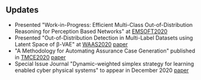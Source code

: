 ## Updates

* Presented "Work-in-Progress: Efficient Multi-Class Out-of-Distribution Reasoning for Perception Based Networks" at [EMSOFT2020](http://esweek.hosting2.acm.org/emsoft/) 
* Presented "Out-of-Distribution Detection in Multi-Label Datasets using Latent Space of β-VAE" at [WAAS2020](https://www.ieee-security.org/TC/SPW2020/WAAS/)  [paper](https://arxiv.org/pdf/2003.08740.pdf) 
* "A Methodology for Automating Assurance Case Generation" published in [TMCE2020](https://tmce.io.tudelft.nl/) [paper](https://arxiv.org/pdf/2003.05388.pdf)
* Special Issue Journal "Dynamic-weighted simplex strategy for learning enabled cyber physical systems" to appear in December 2020 [paper](https://www.sciencedirect.com/science/article/pii/S1383762120300540casa_token=hhz5_7xozdcAAAAA:nR037yei_sO6g9OfnJR36w1EHq9twtofsIdNjFiiOdkw8Z_JZqb_ecaC6lclGfcb08MjzoM) 
